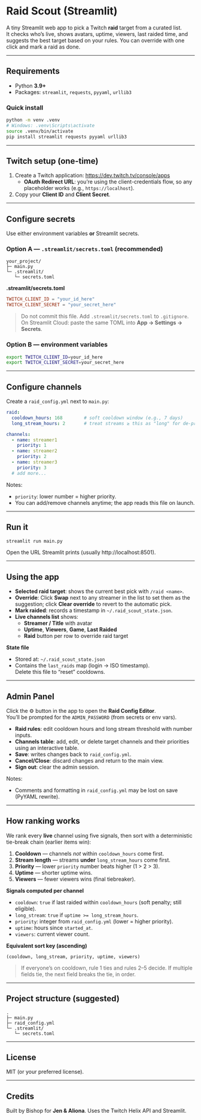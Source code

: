 # Raid Scout (Streamlit)

A tiny Streamlit web app to pick a Twitch **raid** target from a curated list.  
It checks who’s live, shows avatars, uptime, viewers, last raided time, and suggests the best target based on your rules. You can override with one click and mark a raid as done.

---
## Requirements

- Python **3.9+**
- Packages: `streamlit`, `requests`, `pyyaml`, `urllib3`

### Quick install

```bash
python -m venv .venv
# Windows: .venv\Scripts\activate
source .venv/bin/activate
pip install streamlit requests pyyaml urllib3
```

---

## Twitch setup (one-time)

1. Create a Twitch application: https://dev.twitch.tv/console/apps  
   - **OAuth Redirect URL**: you’re using the client-credentials flow, so any placeholder works (e.g., `https://localhost`).
2. Copy your **Client ID** and **Client Secret**.

---

## Configure secrets

Use either environment variables **or** Streamlit secrets.

### Option A — `.streamlit/secrets.toml` (recommended)

```
your_project/
├─ main.py
└─ .streamlit/
   └─ secrets.toml
```

**.streamlit/secrets.toml**
```toml
TWITCH_CLIENT_ID = "your_id_here"
TWITCH_CLIENT_SECRET = "your_secret_here"
```

> Do not commit this file. Add `.streamlit/secrets.toml` to `.gitignore`.  
> On Streamlit Cloud: paste the same TOML into **App → Settings → Secrets**.

### Option B — environment variables

```bash
export TWITCH_CLIENT_ID=your_id_here
export TWITCH_CLIENT_SECRET=your_secret_here
```

---

## Configure channels

Create a `raid_config.yml` next to `main.py`:

```yaml
raid:
  cooldown_hours: 168        # soft cooldown window (e.g., 7 days)
  long_stream_hours: 2       # treat streams ≥ this as "long" for de-prioritization

channels:
  - name: streamer1
    priority: 1
  - name: streamer2
    priority: 2
  - name: streamer3
    priority: 3
  # add more...
```

Notes:
- `priority`: lower number = higher priority.
- You can add/remove channels anytime; the app reads this file on launch.

---

## Run it

```bash
streamlit run main.py
```

Open the URL Streamlit prints (usually http://localhost:8501).

---

## Using the app

- **Selected raid target**: shows the current best pick with `/raid <name>`.
- **Override**: Click **Swap** next to any streamer in the list to set them as the suggestion; click **Clear override** to revert to the automatic pick.
- **Mark raided**: records a timestamp in `~/.raid_scout_state.json`.
- **Live channels list** shows:
  - **Streamer / Title** with avatar
  - **Uptime**, **Viewers**, **Game**, **Last Raided**
  - **Raid** button per row to override raid target

**State file**
- Stored at: `~/.raid_scout_state.json`
- Contains the `last_raids` map (login → ISO timestamp).  
  Delete this file to “reset” cooldowns.

---

## Admin Panel

Click the ⚙️ button in the app to open the **Raid Config Editor**.  
You’ll be prompted for the `ADMIN_PASSWORD` (from secrets or env vars).  
- **Raid rules**: edit cooldown hours and long stream threshold with number inputs.  
- **Channels table**: add, edit, or delete target channels and their priorities using an interactive table.  
- **Save**: writes changes back to `raid_config.yml`.  
- **Cancel/Close**: discard changes and return to the main view.  
- **Sign out**: clear the admin session.  

Notes:
- Comments and formatting in `raid_config.yml` may be lost on save (PyYAML rewrite).

---

## How ranking works

We rank every **live** channel using five signals, then sort with a deterministic tie-break chain (earlier items win):

1. **Cooldown** — channels *not* within `cooldown_hours` come first.
2. **Stream length** — streams **under** `long_stream_hours` come first.
3. **Priority** — lower `priority` number beats higher (1 > 2 > 3).
4. **Uptime** — shorter uptime wins.
5. **Viewers** — fewer viewers wins (final tiebreaker).

**Signals computed per channel**

- `cooldown`: `true` if last raided within `cooldown_hours` (soft penalty; still eligible).
- `long_stream`: `true` if `uptime >= long_stream_hours`.
- `priority`: integer from `raid_config.yml` (lower = higher priority).
- `uptime`: hours since `started_at`.
- `viewers`: current viewer count.

**Equivalent sort key (ascending)**

```
(cooldown, long_stream, priority, uptime, viewers)
```

> If everyone’s on cooldown, rule 1 ties and rules 2–5 decide. If multiple fields tie, the next field breaks the tie, in order.

---
## Project structure (suggested)

```
.
├─ main.py
├─ raid_config.yml
└─ .streamlit/
   └─ secrets.toml
```

---

## License

MIT (or your preferred license).

---

## Credits

Built by Bishop for **Jen & Aliona**. Uses the Twitch Helix API and Streamlit.
